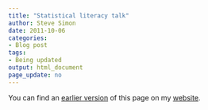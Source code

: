 ```yaml
---
title: "Statistical literacy talk"
author: Steve Simon
date: 2011-10-06
categories:
- Blog post
tags:
- Being updated
output: html_document
page_update: no
---
```


You can find an [earlier version][sim1] of this page on my [website][sim2].

[sim1]: http://www.pmean.com/11/StatisticalLiteracy.html
[sim2]: http://www.pmean.com

